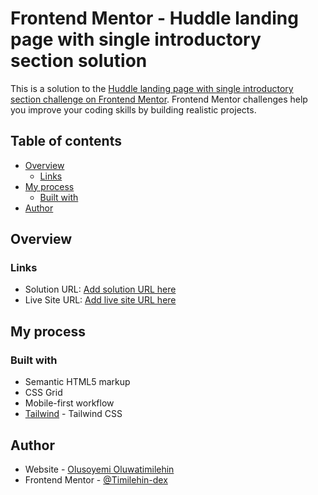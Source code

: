 # Frontend Mentor - Huddle landing page with single introductory section solution

This is a solution to the [Huddle landing page with single introductory section challenge on Frontend Mentor](https://www.frontendmentor.io/challenges/huddle-landing-page-with-a-single-introductory-section-B_2Wvxgi0). Frontend Mentor challenges help you improve your coding skills by building realistic projects.

## Table of contents

- [Overview](#overview)
  - [Links](#links)
- [My process](#my-process)
  - [Built with](#built-with)
- [Author](#author)

## Overview

### Links

- Solution URL: [Add solution URL here](https://github.com/Timilehin-dex/huddle-landing-page-with-single-introductory-section-master)
- Live Site URL: [Add live site URL here](https://timilehin-dex.github.io/huddle-landing-page-with-single-introductory-section-master/)

## My process

### Built with

- Semantic HTML5 markup
- CSS Grid
- Mobile-first workflow
- [Tailwind](https://tailwindcss.com/) - Tailwind CSS

## Author

- Website - [Olusoyemi Oluwatimilehin](https://timilehin-dex.github.io/Portfolio/)
- Frontend Mentor - [@Timilehin-dex](https://www.frontendmentor.io/profile/Timilehin-dex)
